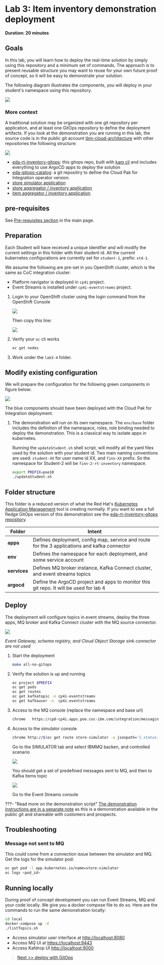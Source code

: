 # Lab 3: Item inventory demonstration deployment

**Duration: 20 minutes**

## Goals

In this lab, you will learn how to deploy the real-time solution by simply using this repository and a minimum set of commands. The approach is to present reusable structure you may want to reuse for your own future proof of concept, so it will be easy to demonstrate your solution.

The following diagram illustrates the components, you will deploy in your student's namespace using this repository.

![](./images/context.png)

### More context

A traditional solution may be organized with one git repository per application, and at least one GitOps repository to define the deployment artifacts. If you look at the demonstration you are running in this lab, the source code is in the public git account [ibm-cloud-architecture](https://github.com/ibm-cloud-architecture) with other repositories the following structure:

![](./images/structure.png)

* [eda-rt-inventory-gitops](https://github.com/ibm-cloud-architecture/eda-rt-inventory-gitops): this gitops repo, built with [kam cli](https://github.com/redhat-developer/kam) and includes everything to use ArgoCD apps to deploy the solution
* [eda-gitops-catalog](https://github.com/ibm-cloud-architecture/eda-gitops-catalog): a git repositiry to define the Cloud Pak for Integration operator version.
* [store simulator application](https://github.com/ibm-cloud-architecture/refarch-eda-store-simulator)
* [store aggregator / inventory application](https://github.com/ibm-cloud-architecture/refarch-eda-store-inventory)
* [item aggregator / inventory application](https://github.com/ibm-cloud-architecture/refarch-eda-item-inventory)
## pre-requisites

See [Pre-requisites section](../#pre-requisites) in the main page.

## Preparation

Each Student will have received a unique identifier and will modify the current settings in this folder with their student id. 
All the current kubernetes configurations are currently set for `student-1`, prefix: `std-1`.

We assume the following are pre-set in you OpenShift cluster, which is the same as CoC integration cluster:

* Platform navigator is deployed in `cp4i` project.
* Event Streams is installed under `cp4i-eventstreams` project.

1. Login to your OpenShift cluster using the login command from the OpenShift Console

    ![](./images/ocp-login.png)

    Then copy this line:

    ![](./images/ocp-login-cmd.png)
    
1. Verify your `oc` cli works

    ```sh
    oc get nodes
    ```

1. Work under the `lab3-4` folder.

## Modify existing configuration

We will prepare the configuration for the following green components in figure below:

![](./images/student_env.png)

The blue components should have been deployed with the Cloud Pak for Integration deployment. 

1. The demonstration will run on its own namespace. The `env/base` folder includes the definition of the namespace, roles, role binding needed to deploy the demonstration. This is a classical way to isolate apps in kubernetes. 

    Running the `updateStudent.sh` shell script, will modify all the yaml files used by the solution with your student id. Two main naming conventions are used: `student-XX` for user name id XX, and `finn-XX` prefix. So the namespace for Student-2 will be `finn-2-rt-inventory` namespace. 

    ```sh
    export PREFIX=poe10
    ./updateStudent.sh
    ```

## Folder structure

This folder is a reduced version of what the Red Hat's [Kubernetes Application Management](https://github.com/redhat-developer/kam) tool is creating normally. If you want to see a full fledge GitOps version of this demonstration see the [eda-rt-inventory-gitops repository](https://github.com/ibm-cloud-architecture/eda-rt-inventory-gitops).

| Folder | Intent |
| --- | --- |
| **apps** | Defines deployment, config map, service and route for the 3 applications and kafka connector |
| **env** | Defines the namespace for each deployment, and some service account|
| **services** |Defines MQ broker instance, Kafka Connect cluster, and event streams topics|
| **argocd** | Define the ArgoCD project and apps to monitor this git repo. It will be used for lab 4 | 

## Deploy

The deployment will configure topics in event streams, deploy the three apps, MQ broker and Kafka Connect cluster with the MQ source connector.

![](../images/mq-es-demo.png)

*Event Gateway, schema registry, and Cloud Object Storage sink connector are not used*

1. Start the deployment

    ```sh
    make all-no-gitops
    ```

1. Verify the solution is up and running

    ```sh
    oc project $PREFIX
    oc get pods
    oc get routes 
    oc get kafkatopic -n cp4i-eventstreams
    oc get kafkauser -n  cp4i-eventstreams
    ```

1. Access to the MQ console (replace the namespace and base url)

    ```sh
    chrome   https://cpd-cp4i.apps.poe.coc-ibm.com/integration/messaging/$PREFIX/store-mq-ibm-mq/
    ```

1. Access to the simulator console

    ```sh
    chrome http://$(oc get route store-simulator -o jsonpath='{.status.ingress[].host}')
    ```

    Go to the SIMULATOR tab and select IBMMQ backen, and controlled scenario 

    ![](./images/simulator-ctl.png)

    You should get a set of predefined messages sent to MQ, and then to Kafka items topic

    ![](./images/msgs-sent.png)

    Go to the Event Streams console

???- "Read more on the demonstration script"
    [The demonstration instructions are in a separate note](https://ibm-cloud-architecture.github.io/refarch-eda/scenarios/realtime-inventory/#demonstrate-the-real-time-processing) as this is a demonstration available in the public git and shareable with customers and prospects.

## Troubleshooting

### Message not sent to MQ

This could come from a connection issue between the simulator and MQ. Get the logs for the simulator pod:

```sh
oc get pod -l app.kubernetes.io/name=store-simulator
oc logs <pod_id>
```

## Running locally

During proof of concept development you can run Event Streams, MQ and your code locally. We give you a docker compose file to do so. Here are the commands to run the same demonstration locally:

```sh
cd local
docker-compose up -d
./listTopics.sh
```

* Access simulator user interface at [http://localhost:8080](http://localhost:8080)
* Access MQ UI at [https://localhost:9443](https://localhost:9443)
* Access Kafdrop UI [http://localhost:9000](http://localhost:9000)

> [Next >> deploy with GitOps](../lab4)